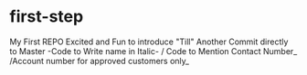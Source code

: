 # first-step
My First REPO
Excited and Fun to introduce "Till"
Another Commit directly to Master
-Code to Write name in Italic-
/ Code to Mention Contact Number_
/Account number for approved customers only_
